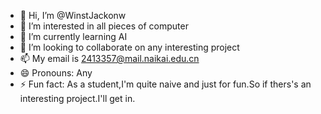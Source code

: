 - 👋 Hi, I’m @WinstJackonw
- 👀 I’m interested in all pieces of computer
- 🌱 I’m currently learning AI
- 💞️ I’m looking to collaborate on any interesting project
- 📫 My email is 2413357@mail.naikai.edu.cn
- 😄 Pronouns: Any
- ⚡ Fun fact: As a student,I'm quite naive and just for fun.So if thers's an interesting project.I'll get in.

<!---
WinstJackonw/WinstJackonw is a ✨ special ✨ repository because its `README.md` (this file) appears on your GitHub profile.
You can click the Preview link to take a look at your changes.
--->
